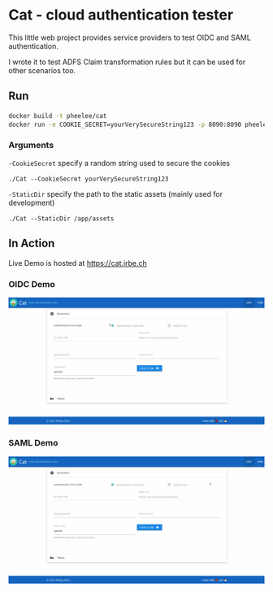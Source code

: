 # Cat - cloud authentication tester
This little web project provides service providers to test OIDC and SAML authentication.

I wrote it to test ADFS Claim transformation rules but it can be used for other scenarios too.

## Run
```bash
docker build -t pheelee/cat
docker run -e COOKIE_SECRET=yourVerySecureString123 -p 8090:8090 pheelee/cat
```

### Arguments

`-CookieSecret` specify a random string used to secure the cookies
```
./Cat --CookieSecret yourVerySecureString123
```

`-StaticDir` specify the path to the static assets (mainly used for development)
```
./Cat --StaticDir /app/assets
```

## In Action
Live Demo is hosted at https://cat.irbe.ch

### OIDC Demo
![OIDC Demo](screencast/oidc.gif)

### SAML Demo
![SAML Demo](screencast/saml.gif)